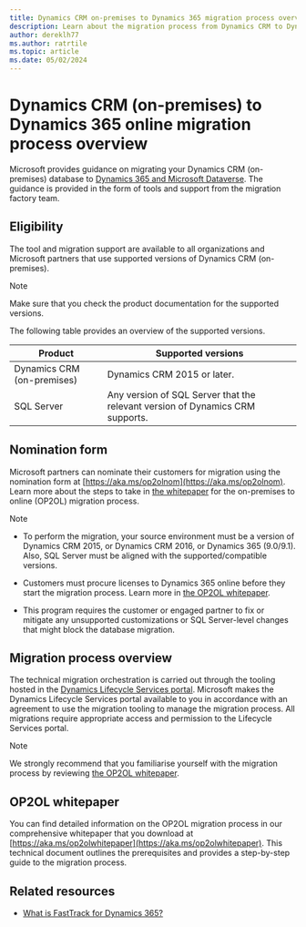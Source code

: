 ```yaml
---
title: Dynamics CRM on-premises to Dynamics 365 migration process overview
description: Learn about the migration process from Dynamics CRM to Dynamics 365 (OP2OL), how to validate solutions and customizations, and understand the post-migration processes.
author: dereklh77
ms.author: ratrtile
ms.topic: article
ms.date: 05/02/2024
---
```


# Dynamics CRM (on-premises) to Dynamics 365 online migration process overview

Microsoft provides guidance on migrating your Dynamics CRM (on-premises) database to [Dynamics 365 and Microsoft Dataverse](/power-apps/maker/data-platform/data-platform-intro#dynamics-365-and-dataverse). The guidance is provided in the form of tools and support from the migration factory team.  

## Eligibility

The tool and migration support are available to all organizations and Microsoft partners that use supported versions of Dynamics CRM (on-premises).  

> [!NOTE]
> Make sure that you check the product documentation for the supported versions.

The following table provides an overview of the supported versions.

|Product  |Supported versions|
|---------|---------|
|Dynamics CRM (on-premises) | Dynamics CRM 2015 or later.|
|SQL Server   | Any version of SQL Server that the relevant version of Dynamics CRM supports.|

## Nomination form

Microsoft partners can nominate their customers for migration using the nomination form at [https://aka.ms/op2olnom](https://aka.ms/op2olnom). Learn more about the steps to take in [the whitepaper](#op2ol-whitepaper) for the on-premises to online (OP2OL) migration process.

<!-- Learn more about eligibility at [Customer eligibility and partner qualifications](../fasttrack/eligibility.md). -->

> [!NOTE]
> - To perform the migration, your source environment must be a version of Dynamics CRM 2015, or Dynamics CRM 2016, or Dynamics 365 (9.0/9.1). Also, SQL Server must be aligned with the supported/compatible versions.
>
> - Customers must procure licenses to Dynamics 365 online before they start the migration process. Learn more in [the OP2OL whitepaper](#op2ol-whitepaper).
>
> - This program requires the customer or engaged partner to fix or mitigate any unsupported customizations or SQL Server-level changes that might block the database migration.

## Migration process overview

The technical migration orchestration is carried out through the tooling hosted in the [Dynamics Lifecycle Services portal](https://lcs.dynamics.com/). Microsoft makes the Dynamics Lifecycle Services portal available to you in accordance with an agreement to use the migration tooling to manage the migration process. All migrations require appropriate access and permission to the Lifecycle Services portal.

> [!NOTE]
> We strongly recommend that you familiarise yourself with the migration process by reviewing [the OP2OL whitepaper](#op2ol-whitepaper).

## OP2OL whitepaper

You can find detailed information on the OP2OL migration process in our comprehensive whitepaper that you download at [https://aka.ms/op2olwhitepaper](https://aka.ms/op2olwhitepaper). This technical document outlines the prerequisites and provides a step-by-step guide to the migration process.

## Related resources

- [What is FastTrack for Dynamics 365?](../fasttrack/overview.md)  
